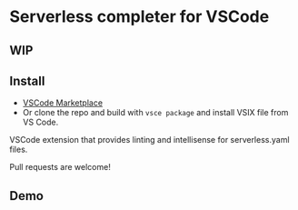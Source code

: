 # Serverless completer for VSCode

## WIP

## Install
- [VSCode Marketplace](https://marketplace.visualstudio.com/items?itemName=securisec.serverless-completer)
- Or clone the repo and build with `vsce package` and install VSIX file from VS Code. 


VSCode extension that provides linting and intellisense for serverless.yaml files. 

Pull requests are welcome! 

## Demo
